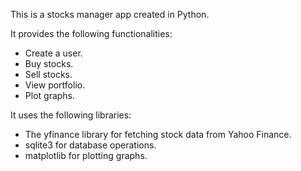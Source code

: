 This is a stocks manager app created in Python.

It provides the following functionalities:
 - Create a user.
 - Buy stocks.
 - Sell stocks.
 - View portfolio.
 - Plot graphs.

It uses the following libraries: 
 - The yfinance library for fetching stock data from Yahoo Finance.
 - sqlite3 for database operations.
 - matplotlib for plotting graphs.

